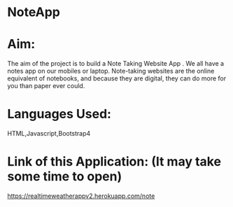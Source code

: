 # NoteApp

# Aim:
The aim of the project is to build a  Note Taking Website App . We all have a notes app on our mobiles or laptop. Note-taking websites are the online equivalent of notebooks, and because they are digital, they can do more for you than paper ever could.

# Languages Used: 
HTML,Javascript,Bootstrap4

# Link of this Application: (It may take some time to open)

https://realtimeweatherappv2.herokuapp.com/note


